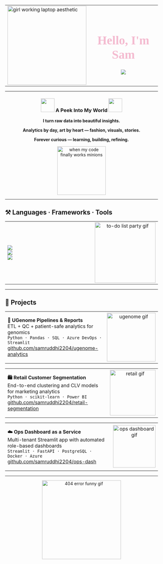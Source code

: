 <!-- 🌸 Samruddhi Wasnik – Polished GitHub README -->

<!-- 🩷 Opening section -->
<div align="center">

<table>
<tr>
<td width="40%" align="left">
  <img src="https://media0.giphy.com/media/v1.Y2lkPWVjZjA1ZTQ3bTh1a2wwODB3N2U3eDduYzJ5ZXRrbHphNGRuMDNtdHB5M245cXBjNCZlcD12MV9naWZzX3JlbGF0ZWQmY3Q9Zw/S9RnJWRWoiRZlHgaHa/giphy.webp" width="260" alt="girl working laptop aesthetic"/>
</td>
<td width="60%" align="center">
  <h1 style="font-family:'Brush Script MT',cursive;font-size:40px;color:#F4BBD0;">Hello, I'm Sam</h1>
  <img src="https://readme-typing-svg.herokuapp.com/?font=Plus+Jakarta+Sans&size=22&duration=4500&pause=800&color=E8A0BF&center=false&vCenter=true&width=650&lines=Data-driven+%7C+Design-minded+%7C+Always+curious;Turning+raw+data+into+stories+that+matter;Bridging+tech,+analytics,+and+fashion-tech+to+create+impact" />
</td>
</tr>
</table>

</div>

---

<h3 align="center">
  <img src="https://github.com/harshjuly12/harshjuly12/assets/112745312/39f604ab-0928-453b-b8af-ee382fdb48af" width="45">
  A Peek Into My World
  <img src="https://github.com/harshjuly12/harshjuly12/assets/112745312/39f604ab-0928-453b-b8af-ee382fdb48af" width="45">
</h3>

<p align="center"><b>I turn raw data into beautiful insights.</b></p>
<p align="center"><b>Analytics by day, art by heart — fashion, visuals, stories.</b></p>
<p align="center"><b>Forever curious — learning, building, refining.</b></p>

<p align="center">
  <img src="https://media.giphy.com/media/11vhCpFcD3um7m/giphy.gif" width="160" alt="when my code finally works minions"/>
</p>

---

<h2 align="left">⚒️ Languages · Frameworks · Tools</h2>

<table align="center" style="border: none;">
<tr>
<td width="70%" align="left">

<!-- ✅ Organized stack: 3 rows × 6 icons -->
<img src="https://skillicons.dev/icons?i=python,js,react,nodejs,express,mysql&perline=6" /><br>
<img src="https://skillicons.dev/icons?i=azure,aws,postgres,docker,git,github&perline=6" /><br>
<img src="https://skillicons.dev/icons?i=streamlit,flask,fastapi,pandas,powerbi,excel&perline=6" /><br>

</td>
<td width="30%" align="center">
  <img src="https://media0.giphy.com/media/v1.Y2lkPWVjZjA1ZTQ3cG81YnZxYzl3bDZ2bXo4cjZ5cGt5aDRvY2l2YXpvamp5ZzNzNXZ6MSZlcD12MV9naWZzX3JlbGF0ZWQmY3Q9Zw/Y0b2MpUTfnrUa3jIM7/giphy.webp" width="200" alt="to-do list party gif"/>
</td>
</tr>
</table>

---

<h2 align="left">🚀 Projects</h2>

<!-- UGENOME -->
<table align="center" width="100%" style="border:none;">
<tr>
<td width="70%" valign="top">

<b>🧬 UGenome Pipelines & Reports</b>  
ETL + QC + patient-safe analytics for genomics  
<code>Python · Pandas · SQL · Azure DevOps · Streamlit</code>  
<a href="https://github.com/samruddhi2204/ugenome-analytics">github.com/samruddhi2204/ugenome-analytics</a>

</td>
<td width="30%" align="center">
  <img src="https://media3.giphy.com/media/v1.Y2lkPTc5MGI3NjExbzg1bTB5cWt2MGx1cTlndXZhanZ5OTI3cTl3dzBiMzd6dnZseWttdyZlcD12MV9naWZzX3NlYXJjaCZjdD1n/O5YEgIWPd2TlR6NHfg/100.webp" width="160" alt="ugenome gif"/>
</td>
</tr>
</table>

<!-- RETAIL CUSTOMER SEGMENTATION -->
<table align="center" width="100%" style="border:none;">
<tr>
<td width="70%" valign="top">

<b>🛍 Retail Customer Segmentation</b>  
End-to-end clustering and CLV models for marketing analytics  
<code>Python · scikit-learn · Power BI</code>  
<a href="https://github.com/samruddhi2204/retail-segmentation">github.com/samruddhi2204/retail-segmentation</a>

</td>
<td width="30%" align="center">
  <img src="https://media4.giphy.com/media/v1.Y2lkPWVjZjA1ZTQ3cWN6dWc1NXM3bmNjNG9zZHBydmlhMGtzOHRzcDJlcG5rbXJnZGp3OCZlcD12MV9naWZzX3JlbGF0ZWQmY3Q9Zw/KbV4cctCmFfK8/giphy.webp" width="150" alt="retail gif"/>
</td>
</tr>
</table>

<!-- OPS DASHBOARD -->
<table align="center" width="100%" style="border:none;">
<tr>
<td width="70%" valign="top">

<b>☁️ Ops Dashboard as a Service</b>  
Multi-tenant Streamlit app with automated role-based dashboards  
<code>Streamlit · FastAPI · PostgreSQL · Docker · Azure</code>  
<a href="https://github.com/samruddhi2204/ops-dash">github.com/samruddhi2204/ops-dash</a>

</td>
<td width="30%" align="center">
  <img src="https://media.giphy.com/media/5la8PeBorczY1XUPjn/giphy.gif" width="140" alt="ops dashboard gif"/>
</td>
</tr>
</table>

---

<p align="center">
  <img src="https://media3.giphy.com/media/v1.Y2lkPTc5MGI3NjExdHJvZTE3ZGU5dnN4NWJtNTV2MHh1YWVrdHA1c2FmMjUzdzRldDEyaiZlcD12MV9pbnRlcm5hbF9naWZfYnlfaWQmY3Q9Zw/8L0Pky6C83SzkzU55a/giphy.gif" width="260" alt="404 error funny gif"/>
</p>
